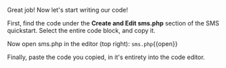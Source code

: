 Great job!  Now let's start writing our code!

First, find the code under the **Create and Edit sms.php** section of the SMS quickstart.  Select the entire code block, and copy it.

Now open sms.php in the editor (top right): `sms.php`{{open}}

Finally, paste the code you copied, in it's entirety into the code editor.